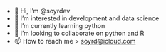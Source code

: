 - 👋 Hi, I’m @soyrdev
- 👀 I’m interested in development and data science
- 🌱 I’m currently learning python
- 💞️ I’m looking to collaborate on python and R
- 📫 How to reach me > soyrd@icloud.com

<!---
soyrdev/soyrdev is a ✨ special ✨ repository because its `README.md` (this file) appears on your GitHub profile.
You can click the Preview link to take a look at your changes.
--->
